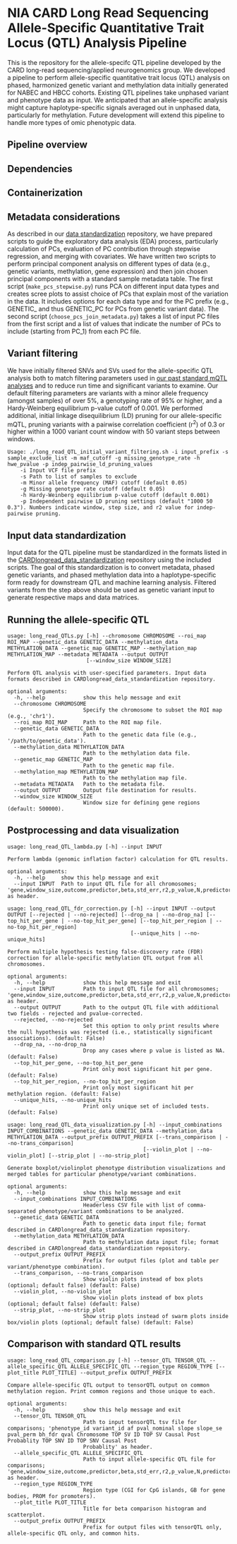 # NIA CARD Long Read Sequencing Allele-Specific Quantitative Trait Locus (QTL) Analysis Pipeline
This is the repository for the allele-specifc QTL pipeline developed by the CARD long-read sequencing/applied neurogenomics group. We developed a pipeline to perform allele-specific quantitative trait locus (QTL) analysis on phased, harmonized genetic variant and methylation data initially generated for NABEC and HBCC cohorts. Existing QTL pipelines take unphased variant and phenotype data as input. We anticipated that an allele-specific analysis might capture haplotype-specific signals averaged out in unphased data, particularly for methylation. Future development will extend this pipeline to handle more types of omic phenotypic data.

## Pipeline overview
## Dependencies
## Containerization
## Metadata considerations
As described in our [data standardization](https://github.com/NIH-CARD/CARDlongread_data_standardization) repository, we have prepared scripts to guide the exploratory data analysis (EDA) process, particularly calculation of PCs, evaluation of PC contribution through stepwise regression, and merging with covariates. We have written two scripts to perform principal component analysis on different types of data (e.g., genetic variants, methylation, gene expression) and then join chosen principal components with a standard sample metadata table. The first script (```make_pcs_stepwise.py```) runs PCA on different input data types and creates scree plots to assist choice of PCs that explain most of the variation in the data. It includes options for each data type and for the PC prefix (e.g., GENETIC_ and thus GENETIC_PC for PCs from genetic variant data). The second script (```choose_pcs_join_metadata.py```) takes a list of input PC files from the first script and a list of values that indicate the number of PCs to include (starting from PC_1) from each PC file.

## Variant filtering
We have initially filtered SNVs and SVs used for the allele-specific QTL analysis both to match filtering parameters used in [our past standard mQTL analyses](https://www.biorxiv.org/content/10.1101/2024.12.16.628723v1) and to reduce run time and significant variants to examine. Our default filtering parameters are variants with a minor allele frequency (amongst samples) of over 5%, a genotyping rate of 95% or higher, and a Hardy-Weinberg equilibrium p-value cutoff of 0.001. We performed additional, initial linkage disequilibrium (LD) pruning for our allele-specific mQTL, pruning variants with a pairwise correlation coefficient (r<sup>2</sup>) of 0.3 or higher within a 1000 variant count window with 50 variant steps between windows.
```
Usage: ./long_read_QTL_initial_variant_filtering.sh -i input_prefix -s sample_exclude_list -m maf_cutoff -g missing_genotype_rate -h hwe_pvalue -p indep_pairwise_ld_pruning_values
	-i Input VCF file prefix
	-s Path to list of samples to exclude
	-m Minor allele frequency (MAF) cutoff (default 0.05)
	-g Missing genotype rate cutoff (default 0.05)
	-h Hardy-Weinberg equilibrium p-value cutoff (default 0.001)
	-p Independent pairwise LD pruning settings (default "1000 50 0.3"). Numbers indicate window, step size, and r2 value for indep-pairwise pruning.
```
## Input data standardization
Input data for the QTL pipeline must be standardized in the formats listed in the [CARDlongread_data_standardization](https://github.com/NIH-CARD/CARDlongread_data_standardization) repository using the included scripts. The goal of this standardization is to convert metadata, phased genetic variants, and phased methylation data into a haplotype-specific form ready for downstream QTL and machine learning analysis. Filtered variants from the step above should be used as genetic variant input to generate respective maps and data matrices.

## Running the allele-specific QTL
```
usage: long_read_QTLs.py [-h] --chromosome CHROMOSOME --roi_map ROI_MAP --genetic_data GENETIC_DATA --methylation_data METHYLATION_DATA --genetic_map GENETIC_MAP --methylation_map METHYLATION_MAP --metadata METADATA --output OUTPUT
                         [--window_size WINDOW_SIZE]

Perform QTL analysis with user-specified parameters. Input data formats described in CARDlongread_data_standardization repository.

optional arguments:
  -h, --help            show this help message and exit
  --chromosome CHROMOSOME
                        Specify the chromosome to subset the ROI map (e.g., 'chr1').
  --roi_map ROI_MAP     Path to the ROI map file.
  --genetic_data GENETIC_DATA
                        Path to the genetic data file (e.g., '/path/to/genetic_data').
  --methylation_data METHYLATION_DATA
                        Path to the methylation data file.
  --genetic_map GENETIC_MAP
                        Path to the genetic map file.
  --methylation_map METHYLATION_MAP
                        Path to the methylation map file.
  --metadata METADATA   Path to the metadata file.
  --output OUTPUT       Output file destination for results.
  --window_size WINDOW_SIZE
                        Window size for defining gene regions (default: 500000).
```
## Postprocessing and data visualization
```
usage: long_read_QTL_lambda.py [-h] --input INPUT

Perform lambda (genomic inflation factor) calculation for QTL results.

optional arguments:
  -h, --help     show this help message and exit
  --input INPUT  Path to input QTL file for all chromosomes; 'gene,window_size,outcome,predictor,beta,std_err,r2,p_value,N,predictor_freq' as header.
```
```
usage: long_read_QTL_fdr_correction.py [-h] --input INPUT --output OUTPUT [--rejected | --no-rejected] [--drop_na | --no-drop_na] [--top_hit_per_gene | --no-top_hit_per_gene] [--top_hit_per_region | --no-top_hit_per_region]
                                       [--unique_hits | --no-unique_hits]

Perform multiple hypothesis testing false-discovery rate (FDR) correction for allele-specific methylation QTL output from all chromosomes.

optional arguments:
  -h, --help            show this help message and exit
  --input INPUT         Path to input QTL file for all chromosomes; 'gene,window_size,outcome,predictor,beta,std_err,r2,p_value,N,predictor_freq' as header.
  --output OUTPUT       Path to the output QTL file with additional two fields - rejected and pvalue-corrected.
  --rejected, --no-rejected
                        Set this option to only print results where the null hypothesis was rejected (i.e., statistically significant associations). (default: False)
  --drop_na, --no-drop_na
                        Drop any cases where p value is listed as NA. (default: False)
  --top_hit_per_gene, --no-top_hit_per_gene
                        Print only most significant hit per gene. (default: False)
  --top_hit_per_region, --no-top_hit_per_region
                        Print only most significant hit per methylation region. (default: False)
  --unique_hits, --no-unique_hits
                        Print only unique set of included tests. (default: False)
```
```
usage: long_read_QTL_data_visualization.py [-h] --input_combinations INPUT_COMBINATIONS --genetic_data GENETIC_DATA --methylation_data METHYLATION_DATA --output_prefix OUTPUT_PREFIX [--trans_comparison | --no-trans_comparison]
                                           [--violin_plot | --no-violin_plot] [--strip_plot | --no-strip_plot]

Generate boxplot/violinplot phenotype distribution visualizations and merged tables for particular phenotype/variant combinations.

optional arguments:
  -h, --help            show this help message and exit
  --input_combinations INPUT_COMBINATIONS
                        Headerless CSV file with list of comma-separated phenotype/variant combinations to be analyzed.
  --genetic_data GENETIC_DATA
                        Path to genetic data input file; format described in CARDlongread_data_standardization repository.
  --methylation_data METHYLATION_DATA
                        Path to methylation data input file; format described in CARDlongread_data_standardization repository.
  --output_prefix OUTPUT_PREFIX
                        Prefix for output files (plot and table per variant/phenotype combination).
  --trans_comparison, --no-trans_comparison
                        Show violin plots instead of box plots (optional; default false) (default: False)
  --violin_plot, --no-violin_plot
                        Show violin plots instead of box plots (optional; default false) (default: False)
  --strip_plot, --no-strip_plot
                        Show strip plots instead of swarm plots inside box/violin plots (optional; default false) (default: False)
```
## Comparison with standard QTL results
```
usage: long_read_QTL_comparison.py [-h] --tensor_QTL TENSOR_QTL --allele_specific_QTL ALLELE_SPECIFIC_QTL --region_type REGION_TYPE [--plot_title PLOT_TITLE] --output_prefix OUTPUT_PREFIX

Compare allele-specific QTL output to tensorQTL output on common methylation region. Print common regions and those unique to each.

optional arguments:
  -h, --help            show this help message and exit
  --tensor_QTL TENSOR_QTL
                        Path to input tensorQTL tsv file for comparisons; 'phenotype_id variant_id af pval_nominal slope slope_se pval_perm bh_fdr qval Chromosome TOP SV ID TOP SV Causal Post Probablity TOP SNV ID TOP SNV Causal Post
                        Probablity' as header.
  --allele_specific_QTL ALLELE_SPECIFIC_QTL
                        Path to input allele-specific QTL file for comparisons; 'gene,window_size,outcome,predictor,beta,std_err,r2,p_value,N,predictor_freq' as header.
  --region_type REGION_TYPE
                        Region type (CGI for CpG islands, GB for gene bodies, PROM for promoters).
  --plot_title PLOT_TITLE
                        Title for beta comparison histogram and scatterplot.
  --output_prefix OUTPUT_PREFIX
                        Prefix for output files with tensorQTL only, allele-specific QTL only, and common hits.
```
